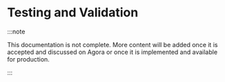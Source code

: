 # Testing and Validation

:::note

This documentation is not complete. More content will be added once it is accepted and discussed on Agora or once it is implemented and available for production.

:::
